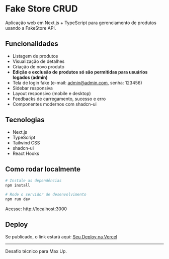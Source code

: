 # Fake Store CRUD

Aplicação web em Next.js + TypeScript para gerenciamento de produtos usando a FakeStore API.

## Funcionalidades
- Listagem de produtos
- Visualização de detalhes
- Criação de novo produto
- **Edição e exclusão de produtos só são permitidas para usuários logados (admin)**
- Tela de login fake (e-mail: admin@admin.com, senha: 123456)
- Sidebar responsiva
- Layout responsivo (mobile e desktop)
- Feedbacks de carregamento, sucesso e erro
- Componentes modernos com shadcn-ui

## Tecnologias
- Next.js
- TypeScript
- Tailwind CSS
- shadcn-ui
- React Hooks

## Como rodar localmente

```bash
# Instale as dependências
npm install

# Rode o servidor de desenvolvimento
npm run dev
```

Acesse: http://localhost:3000

## Deploy

Se publicado, o link estará aqui: [Seu Deploy na Vercel](https://vercel.com/)

---

Desafio técnico para Max Up.
